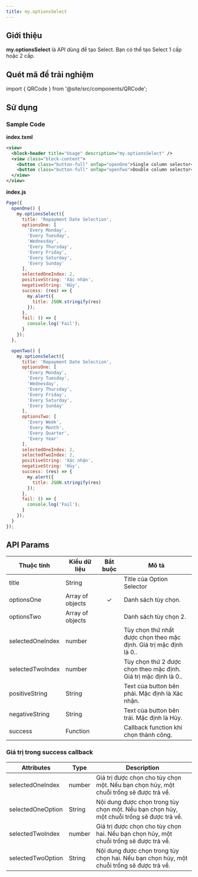 ```yaml
---
title: my.optionsSelect
---
```


## Giới thiệu

**my.optionsSelect** là API dùng để tạo Select. Bạn có thể tạo Select 1 cấp hoặc 2 cấp.

## Quét mã để trải nghiệm

import { QRCode } from '@site/src/components/QRCode';

<QRCode page="pages/api/option-selector/index" />

## Sử dụng

### Sample Code

**index.txml**

```xml
<view>
  <block-header title="Usage" description="my.optionsSelect" />
  <view class="block-content">
    <button class="button-full" onTap="openOne">Single column selector</button>
    <button class="button-full" onTap="openTwo">Double column selector</button>
  </view>
</view>
```

**index.js**

```js
Page({
  openOne() {
    my.optionsSelect({
      title: 'Repayment Date Selection',
      optionsOne: [
        'Every Monday',
        'Every Tuesday',
        'Wednesday',
        'Every Thursday',
        'Every Friday',
        'Every Saturday',
        'Every Sunday'
      ],
      selectedOneIndex: 2,
      positiveString: 'Xác nhận',
      negativeString: 'Hủy',
      success: (res) => {
        my.alert({
          title: JSON.stringify(res)
        });
      },
      fail: () => {
        console.log('Fail');
      }
    });
  },

  openTwo() {
    my.optionsSelect({
      title: 'Repayment Date Selection',
      optionsOne: [
        'Every Monday',
        'Every Tuesday',
        'Wednesday',
        'Every Thursday',
        'Every Friday',
        'Every Saturday',
        'Every Sunday'
      ],
      optionsTwo: [
        'Every Week',
        'Every Month',
        'Every Quarter',
        'Every Year'
      ],
      selectedOneIndex: 2,
      selectedTwoIndex: 2,
      positiveString: 'Xác nhận',
      negativeString: 'Hủy',
      success: (res) => {
        my.alert({
          title: JSON.stringify(res)
        });
      },
      fail: () => {
        console.log('Fail');
      }
    });
  }
});
```

## API Params

| Thuộc tính       | Kiểu dữ liệu     | Bắt buộc | Mô tả                                                              |
| ---------------- | ---------------- | :------: | ------------------------------------------------------------------ |
| title            | String           |          | Title của Option Selector                                          |
| optionsOne       | Array of objects |    ✓     | Danh sách tùy chọn.                                                |
| optionsTwo       | Array of objects |          | Danh sách tùy chọn 2.                                              |
| selectedOneIndex | number           |          | Tùy chọn thứ nhất được chọn theo mặc định. Giá trị mặc định là 0.. |
| selectedTwoIndex | number           |          | Tùy chọn thứ 2 được chọn theo mặc định. Giá trị mặc định là 0..    |
| positiveString   | String           |          | Text của button bên phải. Mặc định là Xác nhận.                    |
| negativeString   | String           |          | Text của button bên trái. Mặc định là Hủy.                         |
| success          | Function         |          | Callback function khi chọn thành công.                             |

### Giá trị trong success callback

| Attributes        | Type   | Description                                                                              |
| ----------------- | ------ | ---------------------------------------------------------------------------------------- |
| selectedOneIndex  | number | Giá trị được chọn cho tùy chọn một. Nếu bạn chọn hủy, một chuỗi trống sẽ được trả về.    |
| selectedOneOption | String | Nội dung được chọn trong tùy chọn một. Nếu bạn chọn hủy, một chuỗi trống sẽ được trả về. |
| selectedTwoIndex  | number | Giá trị được chọn cho tùy chọn hai. Nếu bạn chọn hủy, một chuỗi trống sẽ được trả về.    |
| selectedTwoOption | String | Nội dung được chọn trong tùy chọn hai. Nếu bạn chọn hủy, một chuỗi trống sẽ được trả về. |
